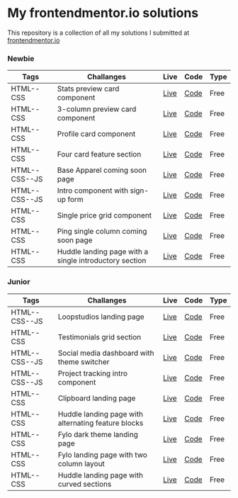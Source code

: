 # My frontendmentor.io solutions

This repository is a collection of all my solutions I submitted at [frontendmentor.io ](https://www.frontendmentor.io/)

### Newbie

| Tags  | Challanges | Live|  Code|  Type| 
| --- | -- |  -- | --  |  -- |
| HTML--CSS      |  Stats preview card component | [Live](https://stats-preview-card-component-mp.netlify.app/) | [Code](https://git.io/Js28z) |Free|
| HTML--CSS      | 3-column preview card component  | [Live](https://3-column-preview-card-component-mp.netlify.app/) | [Code](https://git.io/Js282) |Free|
| HTML--CSS      | Profile card component  | [Live](https://profile-card-component-mp.netlify.app/) | [Code](https://git.io/Js28r) |Free|
| HTML--CSS      | Four card feature section  | [Live](https://four-card-feature-section-mp.netlify.app/) | [Code](https://git.io/Js28i) |Free|
| HTML--CSS--JS  | Base Apparel coming soon page | [Live](https://base-apparel-coming-soon-mp.netlify.app/) | [Code](https://git.io/Js28y) |Free|
| HTML--CSS--JS  | Intro component with sign-up form   | [Live](https://intro-component-with-signup-form-mp.netlify.app/) | [Code](https://git.io/Js28d) |Free|
| HTML--CSS      | Single price grid component    | [Live](https://single-price-grid-component-mp.netlify.app/) | [Code](https://git.io/Js28j) |Free|
| HTML--CSS      | Ping single column coming soon page  | [Live](https://ping-coming-soon-page-mp.netlify.app/) | [Code](https://git.io/Js24v) |Free|
| HTML--CSS      | Huddle landing page with a single introductory section | [Live](https://huddle-landing-page-with-single-introductory-section-mp.netlify.app/) | [Code](https://git.io/Js24J) |Free|

### Junior

| Tags  | Challanges | Live|  Code|  Type| 
| --- | -- |  -- | --  |  -- |
| HTML--CSS--JS      |  Loopstudios landing page | [Live](https://loopstudios-landing-page-mp.netlify.app/) | [Code](https://git.io/Js2lx) |Free|
| HTML--CSS     | Testimonials grid section  | [Live](https://testimonials-grid-section-mp.netlify.app/) | [Code](https://git.io/Js28J) |Free|
| HTML--CSS--JS | Social media dashboard with theme switcher  | [Live](https://social-media-dashboard-with-theme-switcher-mp.netlify.app/) | [Code](https://git.io/Js28k) |Free|
| HTML--CSS--JS | Project tracking intro component  | [Live](https://project-tracking-intro-component-mp.netlify.app/) | [Code](https://git.io/Js28t) |Free|
| HTML--CSS     | Clipboard landing page| [Live](https://clipboard-landing-page-mp.netlify.app/) | [Code](https://git.io/Js28Y) |Free|
| HTML--CSS     | Huddle landing page with alternating feature blocks   | [Live](https://huddle-landing-page-with-alternating-feature-blocks-mp.netlify.app/) | [Code](https://git.io/Js28s) |Free|
| HTML--CSS     | Fylo dark theme landing page| [Live](https://fylo-dark-landing-page-mp.netlify.app/) | [Code](https://git.io/Js28W) |Free|
| HTML--CSS     | Fylo landing page with two column layout | [Live](https://fylo-landing-page-with-two-column-layout-mp.netlify.app/) | [Code](https://git.io/Js28l) |Free|
| HTML--CSS     | Huddle landing page with curved sections| [Live](https://huddle-landing-page-mp.netlify.app/) | [Code](https://git.io/Js2BI) |Free|

